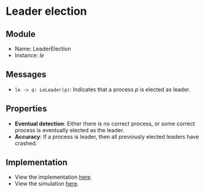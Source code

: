 # Leader election

## Module
 - Name: LeaderElection
 - Instance: _le_

## Messages
 - `le -> q: LeLeader(p)`: Indicates that a process _p_ is elected as leader.

## Properties
 - **Eventual detection**:  Either there is no correct process, or some correct process is eventually elected as the leader.
 - **Accuracy**:  If a process is leader, then all previously elected leaders have crashed.

## Implementation
 - View the implementation [here](./le.go).
 - View the simulation [here](./main.go).